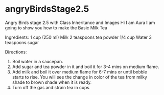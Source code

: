 # angryBirdsStage2.5
Angry Birds stage 2.5 with Class Inheritance and Images
Hi I am Aura 
I am going to show you how to make the Basic Milk Tea

Ingredients:
1 cup (250 ml) Milk
2 teaspoons tea powder
1/4 cup Water
3 teaspoons sugar

Directions:
1. Boil water in a saucepan.
2. Add sugar and tea powder in it and boil it for 3-4 mins on medium flame.
3. Add milk and boil it over medium flame for 6-7 mins or until bobble starts to rise. You will see the change in color of the tea
   from  milky shade to brown shade when it is ready.
4. Turn off the gas and strain tea in cups.